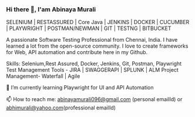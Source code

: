 ### Hi there 👋, I'am Abinaya Murali
SELENIUM | RESTASSURED | Core Java | JENKINS | DOCKER | CUCUMBER | PLAYWRIGHT | POSTMAN/NEWMAN | GIT | TESTNG | BITBUCKET

A passionate Software Testing Professional from Chennai, India. I have learned a lot from the open-source community. I love to create frameworks for Web, API automation and contribute here in my Github.

Skills: Selenium,Rest Assured, Docker, Jenkins, Git, Postman, Playwright
Test Management Tools - JIRA | SWAGGERAPI | SPLUNK | ALM
Project Management- Waterfall | Agile

🌱 I’m currently learning Playwright for UI and API Automation

📫 How to reach me: abinayamurali096@gmail.com (personal emailId) or abhimurali@yahoo.com(professional emailId)
